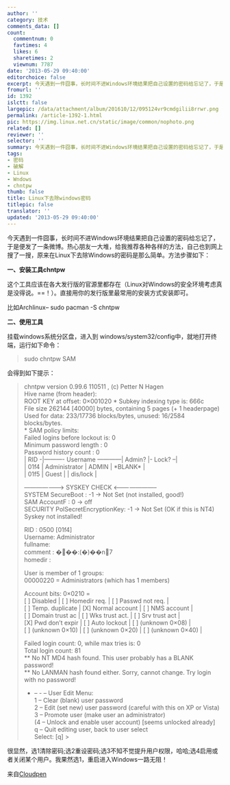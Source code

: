 ```yaml
---
author: ''
category: 技术
comments_data: []
count:
  commentnum: 0
  favtimes: 4
  likes: 6
  sharetimes: 2
  viewnum: 7787
date: '2013-05-29 09:40:00'
editorchoice: false
excerpt: 今天遇到一件囧事，长时间不进Windows环境结果把自己设置的密码给忘记了，于是便发了一条微博。热心朋友一大堆，给我推荐各种各样的方法，自己也到网上搜了一搜，原来在Linux下去除Windows的密码是那么简单。方法步  ...
fromurl: ''
id: 1392
islctt: false
largepic: /data/attachment/album/201610/12/095124vr9cmdgilii8rrwr.png
permalink: /article-1392-1.html
pic: https://img.linux.net.cn/static/image/common/nophoto.png
related: []
reviewer: ''
selector: ''
summary: 今天遇到一件囧事，长时间不进Windows环境结果把自己设置的密码给忘记了，于是便发了一条微博。热心朋友一大堆，给我推荐各种各样的方法，自己也到网上搜了一搜，原来在Linux下去除Windows的密码是那么简单。方法步  ...
tags:
- 密码
- 破解
- Linux
- Wndows
- chntpw
thumb: false
title: Linux下去除windows密码
titlepic: false
translator: ''
updated: '2013-05-29 09:40:00'
---
```


今天遇到一件囧事，长时间不进Windows环境结果把自己设置的密码给忘记了，于是便发了一条微博。热心朋友一大堆，给我推荐各种各样的方法，自己也到网上搜了一搜，原来在Linux下去除Windows的密码是那么简单。方法步骤如下：


**一、安装工具chntpw**


这个工具应该在各大发行版的官源里都存在（Linux对Windows的安全环境考虑真是没得说。==！）。直接用你的发行版里最常用的安装方式安装即可。


比如Archlinux– sudo pacman -S chntpw


**二、使用工具**


挂载windows系统分区盘，进入到 windows/system32/config中，就地打开终端，运行如下命令：



> 
> sudo chntpw SAM
> 
> 
> 


会得到如下提示：



> 
> chntpw version 0.99.6 110511 , (c) Petter N Hagen  
>  Hive name (from header):   
>  ROOT KEY at offset: 0×001020 \* Subkey indexing type is: 666c   
>  File size 262144 [40000] bytes, containing 5 pages (+ 1 headerpage)  
>  Used for data: 233/17736 blocks/bytes, unused: 16/2584 blocks/bytes.  
>  \* SAM policy limits:  
>  Failed logins before lockout is: 0  
>  Minimum password length : 0  
>  Password history count : 0  
>  | RID -|———- Username ————| Admin? |- Lock? –|  
>  | 01f4 | Administrator | ADMIN | \*BLANK\* |  
>  | 01f5 | Guest | | dis/lock |
> 
> 
> ———————> SYSKEY CHECK <———————–  
>  SYSTEM SecureBoot : -1 -> Not Set (not installed, good!)  
>  SAM AccountF : 0 -> off  
>  SECURITY PolSecretEncryptionKey: -1 -> Not Set (OK if this is NT4)  
>  Syskey not installed!
> 
> 
> RID : 0500 [01f4]  
>  Username: Administrator  
>  fullname:  
>  comment : ���:(�)��n7  
>  homedir :
> 
> 
> User is member of 1 groups:  
>  00000220 = Administrators (which has 1 members)
> 
> 
> Account bits: 0×0210 =  
>  [ ] Disabled | [ ] Homedir req. | [ ] Passwd not req. |  
>  [ ] Temp. duplicate | [X] Normal account | [ ] NMS account |  
>  [ ] Domain trust ac | [ ] Wks trust act. | [ ] Srv trust act |  
>  [X] Pwd don’t expir | [ ] Auto lockout | [ ] (unknown 0×08) |  
>  [ ] (unknown 0×10) | [ ] (unknown 0×20) | [ ] (unknown 0×40) |
> 
> 
> Failed login count: 0, while max tries is: 0  
>  Total login count: 81  
>  \*\* No NT MD4 hash found. This user probably has a BLANK password!  
>  \*\* No LANMAN hash found either. Sorry, cannot change. Try login with no password!
> 
> 
> - – - – User Edit Menu:  
>  1 – Clear (blank) user password  
>  2 – Edit (set new) user password (careful with this on XP or Vista)  
>  3 – Promote user (make user an administrator)  
>  (4 – Unlock and enable user account) [seems unlocked already]  
>  q – Quit editing user, back to user select  
>  Select: [q] >
> 
> 
> 


很显然，选1清除密码;选2重设密码;选3不知不觉提升用户权限，哈哈;选4启用或者关闭某个用户。我果然选1，重启进入Windows一路无阻！


来自[Cloudpen](http://zhuyalin.cn)